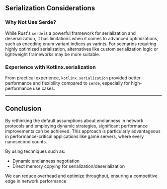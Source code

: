 ## Serialization Considerations

### Why Not Use Serde?
While Rust's `serde` is a powerful framework for serialization and deserialization, it has limitations when it comes to advanced optimizations, such as encoding enum variant indices as varints. For scenarios requiring highly optimized serialization, alternatives like custom serialization logic or lightweight frameworks may be more suitable.

### Experience with Kotlinx.serialization
From practical experience, `kotlinx.serialization` provided better performance and flexibility compared to `serde`, especially for high-performance use cases.

---

## Conclusion
By rethinking the default assumptions about endianness in network protocols and employing dynamic strategies, significant performance improvements can be achieved. This approach is particularly advantageous in performance-critical applications like game servers, where every nanosecond counts.

By using techniques such as:
- Dynamic endianness negotiation
- Direct memory copying for serialization/deserialization

We can reduce overhead and optimize throughput, ensuring a competitive edge in network performance.

